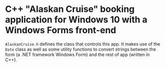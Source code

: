 # C++ "Alaskan Cruise" booking application for Windows 10 with a Windows Forms front-end

`AlaskanCruise.h` defines the class that controls this app. It makes use of the `Date` class as well as some utility functions to convert strings between the form (a .NET framework Windows Form) and the rest of app (written in C++). 

